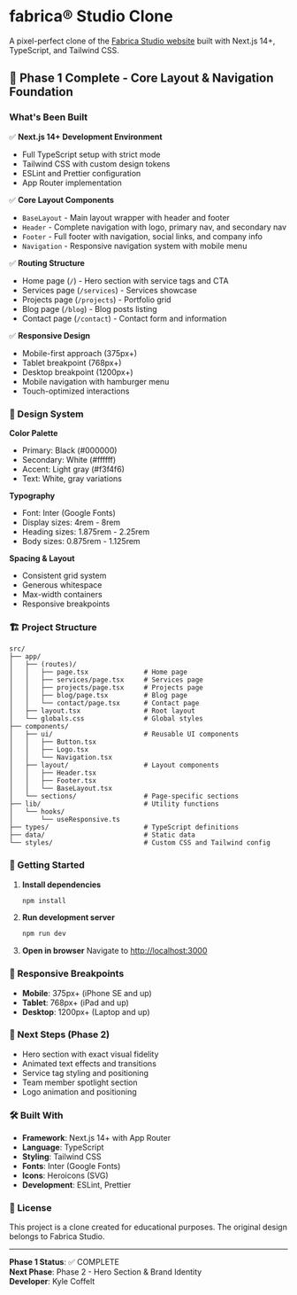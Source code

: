 # fabrica® Studio Clone

A pixel-perfect clone of the [Fabrica Studio website](https://fabrica.framer.media/) built with Next.js 14+, TypeScript, and Tailwind CSS.

## 🚀 Phase 1 Complete - Core Layout & Navigation Foundation

### What's Been Built

✅ **Next.js 14+ Development Environment**
- Full TypeScript setup with strict mode
- Tailwind CSS with custom design tokens
- ESLint and Prettier configuration
- App Router implementation

✅ **Core Layout Components**
- `BaseLayout` - Main layout wrapper with header and footer
- `Header` - Complete navigation with logo, primary nav, and secondary nav
- `Footer` - Full footer with navigation, social links, and company info
- `Navigation` - Responsive navigation system with mobile menu

✅ **Routing Structure**
- Home page (`/`) - Hero section with service tags and CTA
- Services page (`/services`) - Services showcase
- Projects page (`/projects`) - Portfolio grid
- Blog page (`/blog`) - Blog posts listing
- Contact page (`/contact`) - Contact form and information

✅ **Responsive Design**
- Mobile-first approach (375px+)
- Tablet breakpoint (768px+)
- Desktop breakpoint (1200px+)
- Mobile navigation with hamburger menu
- Touch-optimized interactions

### 🎨 Design System

**Color Palette**
- Primary: Black (#000000)
- Secondary: White (#ffffff)
- Accent: Light gray (#f3f4f6)
- Text: White, gray variations

**Typography**
- Font: Inter (Google Fonts)
- Display sizes: 4rem - 8rem
- Heading sizes: 1.875rem - 2.25rem
- Body sizes: 0.875rem - 1.125rem

**Spacing & Layout**
- Consistent grid system
- Generous whitespace
- Max-width containers
- Responsive breakpoints

### 🏗️ Project Structure

```
src/
├── app/
│   ├── (routes)/
│   │   ├── page.tsx              # Home page
│   │   ├── services/page.tsx     # Services page
│   │   ├── projects/page.tsx     # Projects page
│   │   ├── blog/page.tsx         # Blog page
│   │   └── contact/page.tsx      # Contact page
│   ├── layout.tsx                # Root layout
│   └── globals.css               # Global styles
├── components/
│   ├── ui/                       # Reusable UI components
│   │   ├── Button.tsx
│   │   ├── Logo.tsx
│   │   └── Navigation.tsx
│   ├── layout/                   # Layout components
│   │   ├── Header.tsx
│   │   ├── Footer.tsx
│   │   └── BaseLayout.tsx
│   └── sections/                 # Page-specific sections
├── lib/                          # Utility functions
│   └── hooks/
│       └── useResponsive.ts
├── types/                        # TypeScript definitions
├── data/                         # Static data
└── styles/                       # Custom CSS and Tailwind config
```

### 🚀 Getting Started

1. **Install dependencies**
   ```bash
   npm install
   ```

2. **Run development server**
   ```bash
   npm run dev
   ```

3. **Open in browser**
   Navigate to [http://localhost:3000](http://localhost:3000)

### 📱 Responsive Breakpoints

- **Mobile**: 375px+ (iPhone SE and up)
- **Tablet**: 768px+ (iPad and up)
- **Desktop**: 1200px+ (Laptop and up)

### 🎯 Next Steps (Phase 2)

- Hero section with exact visual fidelity
- Animated text effects and transitions
- Service tag styling and positioning
- Team member spotlight section
- Logo animation and positioning

### 🛠️ Built With

- **Framework**: Next.js 14+ with App Router
- **Language**: TypeScript
- **Styling**: Tailwind CSS
- **Fonts**: Inter (Google Fonts)
- **Icons**: Heroicons (SVG)
- **Development**: ESLint, Prettier

### 📄 License

This project is a clone created for educational purposes. The original design belongs to Fabrica Studio.

---

**Phase 1 Status**: ✅ COMPLETE  
**Next Phase**: Phase 2 - Hero Section & Brand Identity  
**Developer**: Kyle Coffelt
